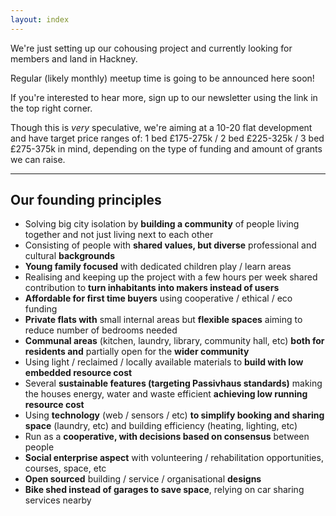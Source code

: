```yaml
---
layout: index
---
```


We're just setting up our cohousing project and currently looking for members and land in Hackney.

Regular (likely monthly) meetup time is going to be announced here soon!

If you're interested to hear more, sign up to our newsletter using the link in the top right corner.

Though this is *very* speculative, we're aiming at a 10-20 flat development and have target price ranges of: 1 bed £175-275k / 2 bed £225-325k / 3 bed £275-375k in mind, depending on the type of funding and amount of grants we can raise.

----

## Our founding principles

   * Solving big city isolation by **building a community** of people living together and not just living next to each other
   * Consisting of people with **shared values, but diverse** professional and cultural **backgrounds**
   * **Young family focused** with dedicated children play / learn areas
   * Realising and keeping up the project with a few hours per week shared contribution to **turn inhabitants into makers instead of users**
   * **Affordable for first time buyers** using cooperative / ethical / eco funding
   * **Private flats with** small internal areas but **flexible spaces** aiming to reduce number of bedrooms needed
   * **Communal areas** (kitchen, laundry, library, community hall, etc) **both for residents and** partially open for the **wider community**
   * Using light / reclaimed / locally available materials to **build with low embedded resource cost**
   * Several **sustainable features (targeting Passivhaus standards)** making the houses energy, water and waste efficient **achieving low running resource cost**
   * Using **technology** (web / sensors / etc) **to simplify booking and sharing space** (laundry, etc) and building efficiency (heating, lighting, etc)
   * Run as a **cooperative, with decisions based on consensus** between people
   * **Social enterprise aspect** with volunteering / rehabilitation opportunities, courses, space, etc
   * **Open sourced** building / service / organisational **designs**
   * **Bike shed instead of garages to save space**, relying on car sharing services nearby
